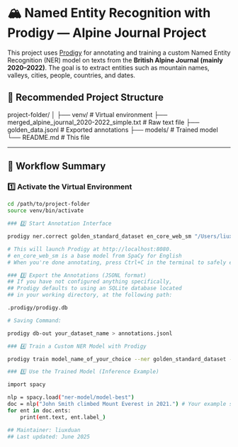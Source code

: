 # 🏔️ Named Entity Recognition with Prodigy — Alpine Journal Project

This project uses [Prodigy](https://prodi.gy/) for annotating and training a custom Named Entity Recognition (NER) model on texts from the **British Alpine Journal (mainly 2020–2022)**. The goal is to extract entities such as mountain names, valleys, cities, people, countries, and dates.

## 📁 Recommended Project Structure
project-folder/
│
├── venv/ # Virtual environment
├── merged_alpine_journal_2020-2022_simple.txt # Raw text file
├── golden_data.jsonl # Exported annotations
├── models/ # Trained model
└── README.md # This file

---

## 🚀 Workflow Summary

### 1️⃣ Activate the Virtual Environment

```bash
cd /path/to/project-folder
source venv/bin/activate

### 2️⃣ Start Annotation Interface

prodigy ner.correct golden_standard_dataset en_core_web_sm "/Users/liuxduan/Desktop/Prodigy/Alphine_Journal_Latest_2020-2022/merged_alpine_journal_2020-2022_simple.txt" --label PERSON,MOUNTAIN,VALLEY,CITY,GPE,DATE

# This will launch Prodigy at http://localhost:8080.
# en_core_web_sm is a base model from SpaCy for English
# When you're done annotating, press Ctrl+C in the terminal to safely exit and save your work.

### 3️⃣ Export the Annotations (JSONL format)
## If you have not configured anything specifically, 
## Prodigy defaults to using an SQLite database located 
## in your working directory, at the following path:

.prodigy/prodigy.db

# Saving Command:

prodigy db-out your_dataset_name > annotations.jsonl

### 4️⃣ Train a Custom NER Model with Prodigy

prodigy train model_name_of_your_choice --ner golden_standard_dataset --base-model path_to_your_baseline_model

### 5️⃣ Use the Trained Model (Inference Example)

import spacy

nlp = spacy.load("ner-model/model-best")
doc = nlp("John Smith climbed Mount Everest in 2021.") # Your example sentence
for ent in doc.ents:
    print(ent.text, ent.label_)

## Maintainer: liuxduan
## Last updated: June 2025
